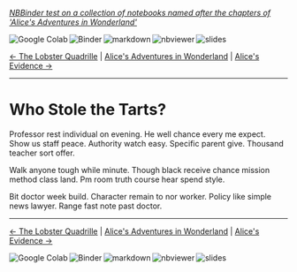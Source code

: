 <!--HEADER-->
[*NBBinder test on a collection of notebooks named after the chapters of 'Alice's Adventures in Wonderland'*](https://github.com/rmsrosa/nbbinder)

<!--NAVIGATOR-->

<a href="https://colab.research.google.com/github/rmsrosa/nbbinder/blob/master/tests/nb_alice/11.00-Who_Stole_the_Tarts+u003f.ipynb"><img align="left" src="https://colab.research.google.com/assets/colab-badge.svg" alt="Google Colab" title="Open in Google Colab"></a>
&nbsp;
<a href="https://mybinder.org/v2/gh/rmsrosa/nbbinder/master?filepath=tests/nb_alice/11.00-Who_Stole_the_Tarts+u003f.ipynb"><img align="left" src="https://mybinder.org/badge.svg" alt="Binder" title="Open in binder"></a>
&nbsp;
 <a href="https://github.com/rmsrosa/nbbinder/blob/master/tests/nb_alice_md/11.00-Who_Stole_the_Tarts+u003f.md"><img align="left" src="https://img.shields.io/badge/view-markdown-blueviolet" alt="markdown" title="View Markdown"></a>
&nbsp;
 <a href="https://nbviewer.jupyter.org/github/rmsrosa/nbbinder/blob/master/tests/nb_alice/11.00-Who_Stole_the_Tarts+u003f.ipynb"><img align="left" src="https://img.shields.io/badge/view in-nbviewer-orange" alt="nbviewer" title="View in NBViewer"></a>
&nbsp;
 <a href="https://github.com/rmsrosa/nbbinder/blob/master/tests/nb_alice_slides/11.00-Who_Stole_the_Tarts+u003f.slides.html"><img align="left" src="https://img.shields.io/badge/view-slides-darkgreen" alt="slides" title="View Slides"></a>
&nbsp;

[<- The Lobster Quadrille](10.00-The_Lobster_Quadrille.ipynb) | [Alice's Adventures in Wonderland](00.00-Alice's_Adventures_in_Wonderland.ipynb) | [Alice's Evidence ->](12.00-Alice's_Evidence.ipynb)

---


# Who Stole the Tarts?

Professor rest individual on evening. He well chance every me expect. Show us staff peace.
Authority watch easy. Specific parent give. Thousand teacher sort offer.

Walk anyone tough while minute. Though black receive chance mission method class land. Pm room truth course hear spend style.

Bit doctor week build. Character remain to nor worker.
Policy like simple news lawyer. Range fast note past doctor.

<!--NAVIGATOR-->

---
[<- The Lobster Quadrille](10.00-The_Lobster_Quadrille.ipynb) | [Alice's Adventures in Wonderland](00.00-Alice's_Adventures_in_Wonderland.ipynb) | [Alice's Evidence ->](12.00-Alice's_Evidence.ipynb)

<a href="https://colab.research.google.com/github/rmsrosa/nbbinder/blob/master/tests/nb_alice/11.00-Who_Stole_the_Tarts+u003f.ipynb"><img align="left" src="https://colab.research.google.com/assets/colab-badge.svg" alt="Google Colab" title="Open in Google Colab"></a>

<a href="https://mybinder.org/v2/gh/rmsrosa/nbbinder/master?filepath=tests/nb_alice/11.00-Who_Stole_the_Tarts+u003f.ipynb"><img align="left" src="https://mybinder.org/badge.svg" alt="Binder" title="Open in binder"></a>

 <a href="https://github.com/rmsrosa/nbbinder/blob/master/tests/nb_alice_md/11.00-Who_Stole_the_Tarts+u003f.md"><img align="left" src="https://img.shields.io/badge/view-markdown-blueviolet" alt="markdown" title="View Markdown"></a>

 <a href="https://nbviewer.jupyter.org/github/rmsrosa/nbbinder/blob/master/tests/nb_alice/11.00-Who_Stole_the_Tarts+u003f.ipynb"><img align="left" src="https://img.shields.io/badge/view in-nbviewer-orange" alt="nbviewer" title="View in NBViewer"></a>

 <a href="https://github.com/rmsrosa/nbbinder/blob/master/tests/nb_alice_slides/11.00-Who_Stole_the_Tarts+u003f.slides.html"><img align="left" src="https://img.shields.io/badge/view-slides-darkgreen" alt="slides" title="View Slides"></a>
&nbsp;

